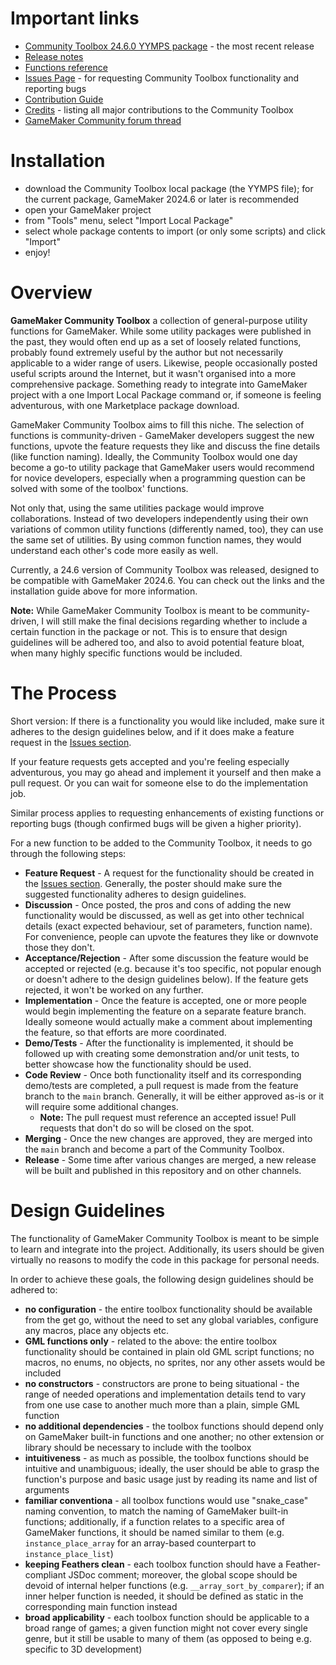 # Important links

- [Community Toolbox 24.6.0 YYMPS package](https://github.com/Alphish/gm-community-toolbox/releases/download/v24.6.0/CommunityToolbox.24.6.0.yymps) - the most recent release
- [Release notes](/Docs/RELEASENOTES.md)
- [Functions reference](/Docs/Reference/Reference.md)
- [Issues Page](https://github.com/Alphish/gm-community-toolbox/issues) - for requesting Community Toolbox functionality and reporting bugs
- [Contribution Guide](/CONTRIBUTING.md)
- [Credits](/CREDITS.md) - listing all major contributions to the Community Toolbox
- [GameMaker Community forum thread](https://forum.gamemaker.io/index.php?threads/gamemaker-community-toolbox-project.103966/)

# Installation

- download the Community Toolbox local package (the YYMPS file); for the current package, GameMaker 2024.6 or later is recommended
- open your GameMaker project
- from "Tools" menu, select "Import Local Package"
- select whole package contents to import (or only some scripts) and click "Import"
- enjoy!

# Overview
**GameMaker Community Toolbox** a collection of general-purpose utility functions for GameMaker. While some utility packages were published in the past, they would often end up as a set of loosely related functions, probably found extremely useful by the author but not necessarily applicable to a wider range of users. Likewise, people occasionally posted useful scripts around the Internet, but it wasn't organised into a more comprehensive package. Something ready to integrate into GameMaker project with a one Import Local Package command or, if someone is feeling adventurous, with one Marketplace package download.

GameMaker Community Toolbox aims to fill this niche. The selection of functions is community-driven - GameMaker developers suggest the new functions, upvote the feature requests they like and discuss the fine details (like function naming). Ideally, the Community Toolbox would one day become a go-to utility package that GameMaker users would recommend for novice developers, especially when a programming question can be solved with some of the toolbox' functions.

Not only that, using the same utilities package would improve collaborations. Instead of two developers independently using their own variations of common utility functions (differently named, too), they can use the same set of utilities. By using common function names, they would understand each other's code more easily as well.

Currently, a 24.6 version of Community Toolbox was released, designed to be compatible with GameMaker 2024.6. You can check out the links and the installation guide above for more information. 

**Note:** While GameMaker Community Toolbox is meant to be community-driven, I will still make the final decisions regarding whether to include a certain function in the package or not. This is to ensure that design guidelines will be adhered too, and also to avoid potential feature bloat, when many highly specific functions would be included.

# The Process

Short version: If there is a functionality you would like included, make sure it adheres to the design guidelines below, and if it does make a feature request in the [Issues section](https://github.com/Alphish/gm-community-toolbox/issues).

If your feature requests gets accepted and you're feeling especially adventurous, you may go ahead and implement it yourself and then make a pull request. Or you can wait for someone else to do the implementation job.

Similar process applies to requesting enhancements of existing functions or reporting bugs (though confirmed bugs will be given a higher priority).

For a new function to be added to the Community Toolbox, it needs to go through the following steps:
- **Feature Request** - A request for the functionality should be created in the [Issues section](https://github.com/Alphish/gm-community-toolbox/issues). Generally, the poster should make sure the suggested functionality adheres to design guidelines.
- **Discussion** - Once posted, the pros and cons of adding the new functionality would be discussed, as well as get into other technical details (exact expected behaviour, set of parameters, function name). For convenience, people can upvote the features they like or downvote those they don't.
- **Acceptance/Rejection** - After some discussion the feature would be accepted or rejected (e.g. because it's too specific, not popular enough or doesn't adhere to the design guidelines below). If the feature gets rejected, it won't be worked on any further.
- **Implementation** - Once the feature is accepted, one or more people would begin implementing the feature on a separate feature branch. Ideally someone would actually make a comment about implementing the feature, so that efforts are more coordinated.
- **Demo/Tests** - After the functionality is implemented, it should be followed up with creating some demonstration and/or unit tests, to better showcase how the functionality should be used.
- **Code Review** - Once both functionality itself and its corresponding demo/tests are completed, a pull request is made from the feature branch to the `main` branch. Generally, it will be either approved as-is or it will require some additional changes.
  - **Note:** The pull request must reference an accepted issue! Pull requests that don't do so will be closed on the spot.
- **Merging** - Once the new changes are approved, they are merged into the `main` branch and become a part of the Community Toolbox.
- **Release** - Some time after various changes are merged, a new release will be built and published in this repository and on other channels.

# Design Guidelines
The functionality of GameMaker Community Toolbox is meant to be simple to learn and integrate into the project. Additionally, its users should be given virtually no reasons to modify the code in this package for personal needs.

In order to achieve these goals, the following design guidelines should be adhered to:
- **no configuration** - the entire toolbox functionality should be available from the get go, without the need to set any global variables, configure any macros, place any objects etc.
- **GML functions only** - related to the above: the entire toolbox functionality should be contained in plain old GML script functions; no macros, no enums, no objects, no sprites, nor any other assets would be included
- **no constructors** - constructors are prone to being situational - the range of needed operations and implementation details tend to vary from one use case to another much more than a plain, simple GML function
- **no additional dependencies** - the toolbox functions should depend only on GameMaker built-in functions and one another; no other extension or library should be necessary to include with the toolbox
- **intuitiveness** - as much as possible, the toolbox functions should be intuitive and unambiguous; ideally, the user should be able to grasp the function's purpose and basic usage just by reading its name and list of arguments
- **familiar conventiona** - all toolbox functions would use "snake_case" naming convention, to match the naming of GameMaker built-in functions; additionally, if a function relates to a specific area of GameMaker functions, it should be named similar to them (e.g. `instance_place_array` for an array-based counterpart to `instance_place_list`)
- **keeping Feathers clean** - each toolbox function should have a Feather-compliant JSDoc comment; moreover, the global scope should be devoid of internal helper functions (e.g. `__array_sort_by_comparer`); if an inner helper function is needed, it should be defined as static in the corresponding main function instead
- **broad applicability** - each toolbox function should be applicable to a broad range of games; a given function might not cover every single genre, but it still be usable to many of them (as opposed to being e.g. specific to 3D development)
